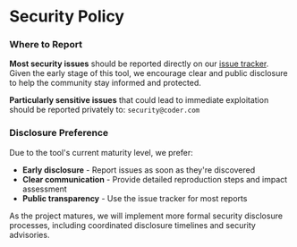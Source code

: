 # Security Policy

### Where to Report

**Most security issues** should be reported directly on our [issue tracker](https://github.com/coder/httpjail/issues). Given the early stage of this tool, we encourage clear and public disclosure to help the community stay informed and protected.

**Particularly sensitive issues** that could lead to immediate exploitation should be reported privately to: `security@coder.com`

### Disclosure Preference

Due to the tool's current maturity level, we prefer:
- **Early disclosure** - Report issues as soon as they're discovered
- **Clear communication** - Provide detailed reproduction steps and impact assessment  
- **Public transparency** - Use the issue tracker for most reports

As the project matures, we will implement more formal security disclosure processes, including coordinated disclosure timelines and security advisories.

